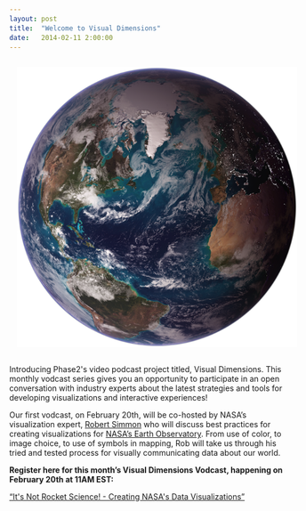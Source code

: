 ```yaml
---
layout: post
title:  "Welcome to Visual Dimensions"
date:   2014-02-11 2:00:00
---
```


<img src="/img/blue-marble-globe.png" alt="Blue Marble Imagery" style="max-width: 100%; padding: 1em;" />

Introducing Phase2's video podcast project titled, Visual Dimensions. This monthly vodcast series gives you an opportunity to participate in an open conversation with industry experts about the latest strategies and tools for developing visualizations and interactive experiences!

Our first vodcast, on February 20th, will be co-hosted by NASA’s visualization expert, <a href="https://twitter.com/rsimmon">Robert Simmon</a> who will discuss best practices for creating visualizations for <a href="http://earthobservatory.nasa.gov/">NASA’s Earth Observatory</a>. From use of color, to image choice, to use of symbols in mapping, Rob will take us through his tried and tested process for visually communicating data about our world. 

<strong>Register here for this month’s Visual Dimensions Vodcast, happening on February 20th at 11AM EST:</strong> 

<a href="https://www4.gotomeeting.com/register/790598127">“It's Not Rocket Science! - Creating NASA's Data Visualizations”</a>

<!--more-->